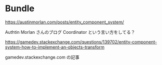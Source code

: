 # Bundle

https://austinmorlan.com/posts/entity_component_system/


Authtin Morlan さんのブログ
Coordinator という言い方をしてる？

https://gamedev.stackexchange.com/questions/139702/entity-component-system-how-to-implement-an-objects-transform

gamedev.stackexchange.com の記事
